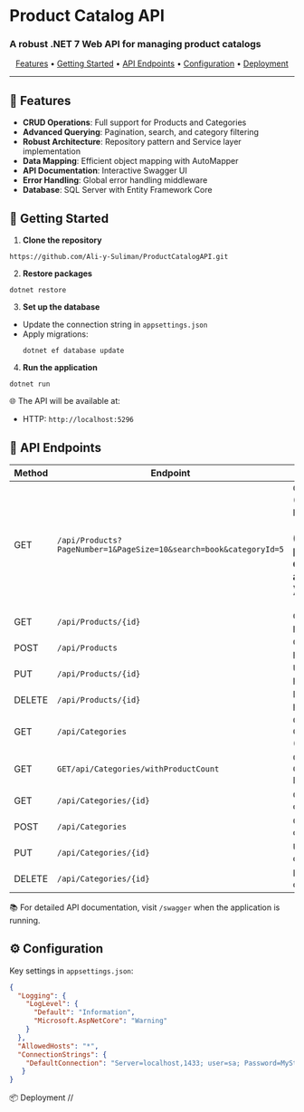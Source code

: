 # Product Catalog API


<p align="center">
  <h3>A robust .NET 7 Web API for managing product catalogs</h3>
</p>

<p align="center">
  <a href="#features">Features</a> •
  <a href="#getting-started">Getting Started</a> •
  <a href="#api-endpoints">API Endpoints</a> •
  <a href="#configuration">Configuration</a> •
  <a href="#deployment">Deployment</a>
</p>

---

## 🌟 Features

- **CRUD Operations**: Full support for Products and Categories
- **Advanced Querying**: Pagination, search, and category filtering
- **Robust Architecture**: Repository pattern and Service layer implementation
- **Data Mapping**: Efficient object mapping with AutoMapper
- **API Documentation**: Interactive Swagger UI
- **Error Handling**: Global error handling middleware
- **Database**: SQL Server with Entity Framework Core

## 🚀 Getting Started

1. **Clone the repository**
```
https://github.com/Ali-y-Suliman/ProductCatalogAPI.git
```
2. **Restore packages**
```
dotnet restore
```
3. **Set up the database**
- Update the connection string in `appsettings.json`
- Apply migrations:
  ```
  dotnet ef database update
  ```

4. **Run the application**
```
dotnet run
```
🌐 The API will be available at:
- HTTP: `http://localhost:5296`

## 📡 API Endpoints

| Method | Endpoint | Description |
|--------|----------|-------------|
| GET    | `/api/Products?PageNumber=1&PageSize=10&search=book&categoryId=5` | Get all Products (filterd & paginated) <h3>( **filter & pagination queryStrings are optional** )</h3>|
| GET    | `/api/Products/{id}` | Get a specific product |
| POST   | `/api/Products` | Create a new product |
| PUT    | `/api/Products/{id}` | Update a product |
| DELETE | `/api/Products/{id}` | Delete a product |
| GET    | `/api/Categories` | Get all Categories (paginated) |
| GET    | `GET/api/Categories/withProductCount` | Get all Categories with ProductCount |
| GET    | `/api/Categories/{id}` | Get a specific category |
| POST   | `/api/Categories` | Create a new category |
| PUT    | `/api/Categories/{id}` | Update a category |
| DELETE | `/api/Categories/{id}` | Delete a category |

📚 For detailed API documentation, visit `/swagger` when the application is running.

## ⚙️ Configuration

Key settings in `appsettings.json`:

```json
{
  "Logging": {
    "LogLevel": {
      "Default": "Information",
      "Microsoft.AspNetCore": "Warning"
    }
  },
  "AllowedHosts": "*",
  "ConnectionStrings": {
    "DefaultConnection": "Server=localhost,1433; user=sa; Password=MyStrongPass123; Database=CategoriesProducts;TrustServerCertificate=true" 
   }
}

```

📦 Deployment
//

